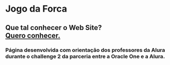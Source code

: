 # Jogo da Forca

## Que tal conhecer o Web Site?<br> <a href="https://marvinreissantos.github.io/Challenge2Alura/" target="_blank">Quero conhecer.</a>

### Página desenvolvida com orientação dos professores da Alura durante o challenge 2 da parceria entre a Oracle One e a Alura.
